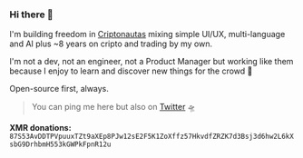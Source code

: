 ### Hi there 👋

I'm building freedom in [Criptonautas](https://criptonautas.co) mixing simple UI/UX, multi-language and AI plus ~8 years on cripto and trading by my own.

I'm not a dev, not an engineer, not a Product Manager but working like them because I enjoy to learn and discover new things for the crowd 🤟

Open-source first, always.

> You can ping me here but also on [Twitter](https://twitter.com/soycriptonauta) 🛸

**XMR donations:** ``87S53AvDDTPVpuuxTZt9aXEp8PJw12sE2F5K1ZoXffz57HkvdfZRZK7d3Bsj3d6hw2L6kXsbG9DrhbmH553kGWPkFpnR12u``
